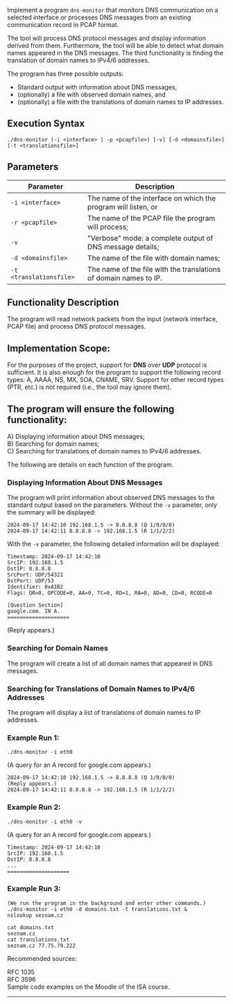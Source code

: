 
Implement a program `dns-monitor` that monitors DNS communication on a selected interface or processes DNS messages from an existing communication record in PCAP format.

The tool will process DNS protocol messages and display information derived from them. Furthermore, the tool will be able to detect what domain names appeared in the DNS messages. The third functionality is finding the translation of domain names to IPv4/6 addresses.

The program has three possible outputs:

* Standard output with information about DNS messages,
* (optionally) a file with observed domain names, and
* (optionally) a file with the translations of domain names to IP addresses.

## Execution Syntax

```
./dns-monitor (-i <interface> | -p <pcapfile>) [-v] [-d <domainsfile>] [-t <translationsfile>]
```

## Parameters

| Parameter | Description |
| --------- | ----------- |
| `-i <interface>` | The name of the interface on which the program will listen, or |
| `-r <pcapfile>` | The name of the PCAP file the program will process; |
| `-v` | "Verbose" mode: a complete output of DNS message details; |
| `-d <domainsfile>` | The name of the file with domain names; |
| `-t <translationsfile>` | The name of the file with the translations of domain names to IP. |

## Functionality Description

The program will read network packets from the input (network interface, PCAP file) and process DNS protocol messages.

## Implementation Scope:

For the purposes of the project, support for **DNS** over **UDP** protocol is sufficient. It is also enough for the program to support the following record types: A, AAAA, NS, MX, SOA, CNAME, SRV. Support for other record types (PTR, etc.) is not required (i.e., the tool may ignore them).

## The program will ensure the following functionality:

A) Displaying information about DNS messages;  
B) Searching for domain names;  
C) Searching for translations of domain names to IPv4/6 addresses.

The following are details on each function of the program.

### Displaying Information About DNS Messages

The program will print information about observed DNS messages to the standard output based on the parameters. Without the `-v` parameter, only the summary will be displayed:

```
2024-09-17 14:42:10 192.168.1.5 -> 8.8.8.8 (Q 1/0/0/0)
2024-09-17 14:42:11 8.8.8.8 -> 192.168.1.5 (R 1/1/2/2)
```

With the `-v` parameter, the following detailed information will be displayed:

```
Timestamp: 2024-09-17 14:42:10
SrcIP: 192.168.1.5
DstIP: 8.8.8.8
SrcPort: UDP/54321
DstPort: UDP/53
Identifier: 0xA1B2
Flags: QR=0, OPCODE=0, AA=0, TC=0, RD=1, RA=0, AD=0, CD=0, RCODE=0

[Question Section]
google.com. IN A.
====================
```

(Reply appears.)

### Searching for Domain Names

The program will create a list of all domain names that appeared in DNS messages.

### Searching for Translations of Domain Names to IPv4/6 Addresses

The program will display a list of translations of domain names to IP addresses.

### Example Run 1:

```
./dns-monitor -i eth0
```
(A query for an A record for google.com appears.)

```
2024-09-17 14:42:10 192.168.1.5 -> 8.8.8.8 (Q 1/0/0/0)
(Reply appears.)
2024-09-17 14:42:11 8.8.8.8 -> 192.168.1.5 (R 1/1/2/2)
```

### Example Run 2:

```
./dns-monitor -i eth0 -v
```

(A query for an A record for google.com appears.)

```
Timestamp: 2024-09-17 14:42:10
SrcIP: 192.168.1.5
DstIP: 8.8.8.8
...
====================
```

### Example Run 3:

```
(We run the program in the background and enter other commands.)
./dns-monitor -i eth0 -d domains.txt -t translations.txt &
nslookup seznam.cz
```

```
cat domains.txt
seznam.cz
cat translations.txt
seznam.cz 77.75.79.222
```

Recommended sources:

RFC 1035  
RFC 3596  
Sample code examples on the Moodle of the ISA course.

---